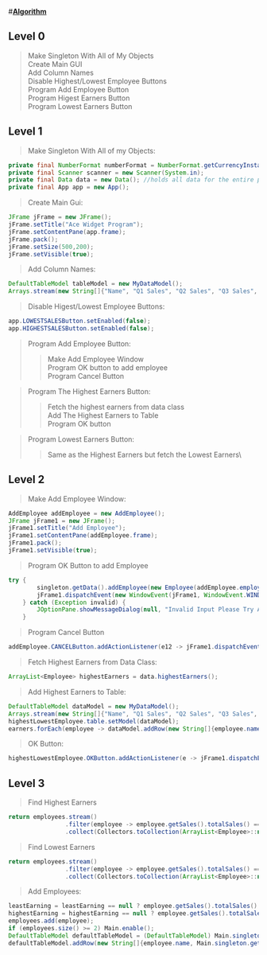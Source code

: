 #<ins>**Algorithm**</ins>
## Level 0
> Make Singleton With All of My Objects\
> Create Main GUI\
> Add Column Names\
> Disable Highest/Lowest Employee Buttons\
> Program Add Employee Button\
> Program Higest Earners Button\
> Program Lowest Earners Button

## Level 1
> Make Singleton With All of my Objects:
```java
private final NumberFormat numberFormat = NumberFormat.getCurrencyInstance(new Locale("en", "US"));
private final Scanner scanner = new Scanner(System.in);
private final Data data = new Data(); //holds all data for the entire project
private final App app = new App();
```
> Create Main Gui:
```java
JFrame jFrame = new JFrame();
jFrame.setTitle("Ace Widget Program");
jFrame.setContentPane(app.frame);
jFrame.pack();
jFrame.setSize(500,200);
jFrame.setVisible(true);
```
> Add Column Names:
```java
DefaultTableModel tableModel = new MyDataModel();
Arrays.stream(new String[]{"Name", "Q1 Sales", "Q2 Sales", "Q3 Sales", "Q4 Sales", "Total"}).forEach(tableModel::addColumn);
```
> Disable Higest/Lowest Employee Buttons:
```java
app.LOWESTSALESButton.setEnabled(false);
app.HIGHESTSALESButton.setEnabled(false);
```
> Program Add Employee Button:
   >> Make Add Employee Window\
   Program OK button to add employee\
   Program Cancel Button

> Program The Highest Earners Button:
   >> Fetch the highest earners from data class\
    Add The Highest Earners to Table\
    Program OK button

> Program Lowest Earners Button:
   >> Same as the Highest Earners but fetch the Lowest Earners\
## Level 2
> Make Add Employee Window:
```java
AddEmployee addEmployee = new AddEmployee();
JFrame jFrame1 = new JFrame();
jFrame1.setTitle("Add Employee");
jFrame1.setContentPane(addEmployee.frame);
jFrame1.pack();
jFrame1.setVisible(true);
```
> Program OK Button to add Employee
```java
try {
        singleton.getData().addEmployee(new Employee(addEmployee.employeeName.getText(), new Sales(Double.parseDouble(addEmployee.q1Sales.getText()), Double.parseDouble(addEmployee.q2Sales.getText()), Double.parseDouble(addEmployee.q3Sales.getText()), Double.parseDouble(addEmployee.q4Sales.getText()))));
        jFrame1.dispatchEvent(new WindowEvent(jFrame1, WindowEvent.WINDOW_CLOSING));
    } catch (Exception invalid) {
        JOptionPane.showMessageDialog(null, "Invalid Input Please Try Again. Use actual numbers.");
    }
```
> Program Cancel Button
```java
addEmployee.CANCELButton.addActionListener(e12 -> jFrame1.dispatchEvent(new WindowEvent(jFrame1, WindowEvent.WINDOW_CLOSING)));
```

>Fetch Highest Earners from Data Class:
```java
ArrayList<Employee> highestEarners = data.highestEarners();
```
>Add Highest Earners to Table:
```java
DefaultTableModel dataModel = new MyDataModel();
Arrays.stream(new String[]{"Name", "Q1 Sales", "Q2 Sales", "Q3 Sales", "Q4 Sales", "Total"}).forEach(dataModel::addColumn);
highestLowestEmployee.table.setModel(dataModel);
earners.forEach(employee -> dataModel.addRow(new String[]{employee.name, numberFormat.format(employee.sales.getQ(1)), numberFormat.format(employee.sales.getQ(2)), numberFormat.format(employee.sales.getQ(3)), numberFormat.format(employee.sales.getQ(4)), numberFormat.format(employee.sales.totalSales())}));
```
>OK Button:
```java
highestLowestEmployee.OKButton.addActionListener(e -> jFrame1.dispatchEvent(new WindowEvent(jFrame1, WindowEvent.WINDOW_CLOSING)));
```
## Level 3
> Find Highest Earners
```java
return employees.stream()
                .filter(employee -> employee.getSales().totalSales() == highestEarning)
                .collect(Collectors.toCollection(ArrayList<Employee>::new));
```
>Find Lowest Earners
```java
return employees.stream()
                .filter(employee -> employee.getSales().totalSales() == leastEarning)
                .collect(Collectors.toCollection(ArrayList<Employee>::new));
```
>Add Employees:
```java
leastEarning = leastEarning == null ? employee.getSales().totalSales() : Math.min(leastEarning, employee.getSales().totalSales());
highestEarning = highestEarning == null ? employee.getSales().totalSales() : Math.max(highestEarning, employee.getSales().totalSales());
employees.add(employee);
if (employees.size() >= 2) Main.enable();
DefaultTableModel defaultTableModel = (DefaultTableModel) Main.singleton.getApp().table1.getModel();
defaultTableModel.addRow(new String[]{employee.name, Main.singleton.getNumberFormat().format(employee.sales.getQ(1)), Main.singleton.getNumberFormat().format(employee.sales.getQ(2)), Main.singleton.getNumberFormat().format(employee.sales.getQ(3)), Main.singleton.getNumberFormat().format(employee.sales.getQ(4)), Main.singleton.getNumberFormat().format(employee.sales.totalSales())});
```